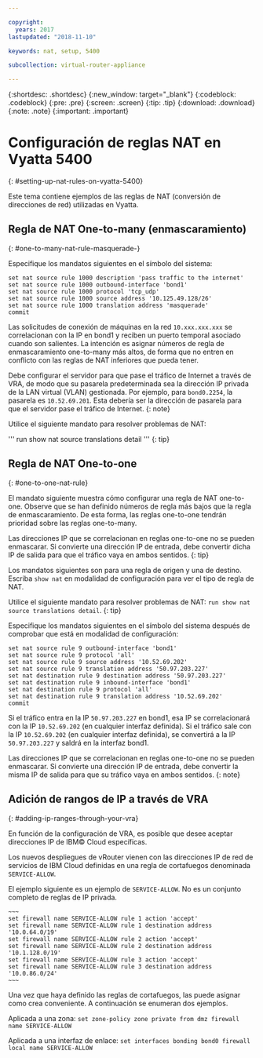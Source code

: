 ```yaml
---

copyright:
  years: 2017
lastupdated: "2018-11-10"

keywords: nat, setup, 5400

subcollection: virtual-router-appliance

---
```


{:shortdesc: .shortdesc}
{:new_window: target="_blank"}
{:codeblock: .codeblock}
{:pre: .pre}
{:screen: .screen}
{:tip: .tip}
{:download: .download}
{:note: .note}
{:important: .important}

# Configuración de reglas NAT en Vyatta 5400
{: #setting-up-nat-rules-on-vyatta-5400}

Este tema contiene ejemplos de las reglas de NAT (conversión de direcciones de red) utilizadas en Vyatta.

## Regla de NAT One-to-many (enmascaramiento)
{: #one-to-many-nat-rule-masquerade-}

Especifique los mandatos siguientes en el símbolo del sistema:

~~~
set nat source rule 1000 description 'pass traffic to the internet'
set nat source rule 1000 outbound-interface 'bond1'
set nat source rule 1000 protocol 'tcp_udp'
set nat source rule 1000 source address '10.125.49.128/26'
set nat source rule 1000 translation address 'masquerade'
commit
~~~

Las solicitudes de conexión de máquinas en la red `10.xxx.xxx.xxx` se correlacionan con la IP en bond1 y reciben un puerto temporal asociado cuando son salientes. La intención es asignar números de regla de enmascaramiento one-to-many más altos, de forma que no entren en conflicto con las reglas de NAT inferiores que pueda tener.

Debe configurar el servidor para que pase el tráfico de Internet a través de VRA, de modo que su pasarela predeterminada sea la dirección IP privada de la LAN virtual (VLAN) gestionada. Por ejemplo, para `bond0.2254`, la pasarela es `10.52.69.201`. Esta debería ser la dirección de pasarela para que el servidor pase el tráfico de Internet.
{: note}

Utilice el siguiente mandato para resolver problemas de NAT:

  '''
  run show nat source translations detail 
'''
  {: tip}

## Regla de NAT One-to-one
{: #one-to-one-nat-rule}

El mandato siguiente muestra cómo configurar una regla de NAT one-to-one. Observe que se han definido números de regla más bajos que la regla de enmascaramiento. De esta forma, las reglas one-to-one tendrán prioridad sobre las reglas one-to-many.

Las direcciones IP que se correlacionan en reglas one-to-one no se pueden enmascarar. Si convierte una dirección IP de entrada, debe convertir dicha IP de salida para que el tráfico vaya en ambos sentidos.
{: tip}

Los mandatos siguientes son para una regla de origen y una de destino. Escriba `show nat` en modalidad de configuración para ver el tipo de regla de NAT.

  Utilice el siguiente mandato para resolver problemas de NAT: `run show nat source translations detail`.
  {: tip}

Especifique los mandatos siguientes en el símbolo del sistema después de comprobar que está en modalidad de configuración:

~~~
set nat source rule 9 outbound-interface 'bond1'
set nat source rule 9 protocol 'all'
set nat source rule 9 source address '10.52.69.202'
set nat source rule 9 translation address '50.97.203.227'
set nat destination rule 9 destination address '50.97.203.227'
set nat destination rule 9 inbound-interface 'bond1'
set nat destination rule 9 protocol 'all'
set nat destination rule 9 translation address '10.52.69.202'
commit
~~~

Si el tráfico entra en la IP `50.97.203.227` en bond1, esa IP se correlacionará con la IP `10.52.69.202` (en cualquier interfaz definida). Si el tráfico sale con la IP `10.52.69.202` (en cualquier interfaz definida), se convertirá a la IP `50.97.203.227` y saldrá en la interfaz bond1.

Las direcciones IP que se correlacionan en reglas one-to-one no se pueden enmascarar. Si convierte una dirección IP de entrada, debe convertir la misma IP de salida para que su tráfico vaya en ambos sentidos.
{: note}

## Adición de rangos de IP a través de VRA
{: #adding-ip-ranges-through-your-vra}

En función de la configuración de VRA, es posible que desee aceptar direcciones IP de IBM© Cloud específicas.

Los nuevos despliegues de vRouter vienen con las direcciones IP de red de servicios de IBM Cloud definidas en una regla de cortafuegos denominada `SERVICE-ALLOW`.

El ejemplo siguiente es un ejemplo de `SERVICE-ALLOW`. No es un conjunto completo de reglas de IP privada.

```
~~~
set firewall name SERVICE-ALLOW rule 1 action 'accept'
set firewall name SERVICE-ALLOW rule 1 destination address '10.0.64.0/19'
set firewall name SERVICE-ALLOW rule 2 action 'accept'
set firewall name SERVICE-ALLOW rule 2 destination address '10.1.128.0/19'
set firewall name SERVICE-ALLOW rule 3 action 'accept'
set firewall name SERVICE-ALLOW rule 3 destination address '10.0.86.0/24'
~~~
```

Una vez que haya definido las reglas de cortafuegos, las puede asignar como crea conveniente. A continuación se enumeran dos ejemplos.

Aplicada a una zona: `set zone-policy zone private from dmz firewall name SERVICE-ALLOW`

Aplicada a una interfaz de enlace: `set interfaces bonding bond0 firewall local name SERVICE-ALLOW`
